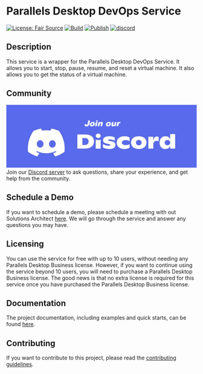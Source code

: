 # Parallels Desktop DevOps Service

[![License: Fair Source](https://img.shields.io/badge/license-fair-source.svg)](https://fair.io/)
[![Build](https://github.com/Parallels/prl-devops-service/actions/workflows/pr.yml/badge.svg)](https://github.com/Parallels/prl-devops-service/actions/workflows/pr.yml)
[![Publish](https://github.com/Parallels/prl-devops-service/actions/workflows/publish.yml/badge.svg)](https://github.com/Parallels/prl-devops-service/actions/workflows/publish.yml)
[![discord](https://dcbadge.vercel.app/api/server/pEwZ254C3d?style=flat&theme=default)](https://discord.gg/pEwZ254C3d)

## Description

This service is a wrapper for the Parallels Desktop DevOps Service. It allows you
to start, stop, pause, resume, and reset a virtual machine. It also allows you to
get the status of a virtual machine.

## Community

![Discord](./docs/img/discord_join_server.png)  
Join our [Discord server](https://discord.gg/pEwZ254C3d) to ask questions, share
your experience, and get help from the community.

## Schedule a Demo

If you want to schedule a demo, please schedule a meeting with out Solutions
Architect [here](https://outlook.office.com/bookwithme/user/d6b4c940ec9d44079ed872ba1fcaaf68@alludo.com/meetingtype/you-CpOV8UyS0sFl9KjSWw2?anonymous&ep=mlink).
We will go through the service and answer any questions you may have.

## Licensing

You can use the service for free with up to 10 users, without needing any
Parallels Desktop Business license. However, if you want to continue using the
service beyond 10 users, you will need to purchase a Parallels Desktop Business
license. The good news is that no extra license is required for this service
once you have purchased the Parallels Desktop Business license.

## Documentation

The project documentation, including examples and quick starts, can be found [here](https://parallels.github.io/prl-devops-service/).

## Contributing

If you want to contribute to this project, please read the [contributing guidelines](CONTRIBUTING.md).
